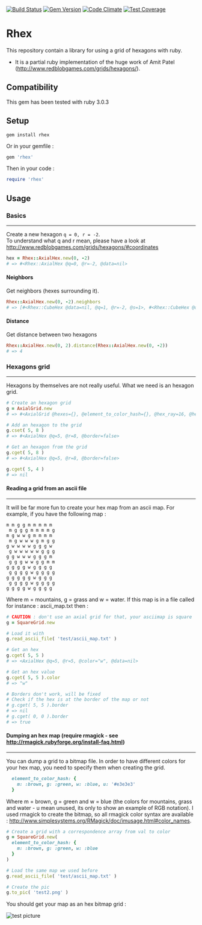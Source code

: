 [![Build Status](https://travis-ci.org/czuger/rhex.svg?branch=master)](https://travis-ci.org/czuger/rhex)
[![Gem Version](https://badge.fury.io/rb/rhex.svg)](https://badge.fury.io/rb/rhex)
[![Code Climate](https://codeclimate.com/github/czuger/rhex/badges/gpa.svg)](https://codeclimate.com/github/czuger/rhex)
[![Test Coverage](https://codeclimate.com/github/czuger/rhex/badges/coverage.svg)](https://codeclimate.com/github/czuger/rhex/coverage)


# Rhex
This repository contain a library for using a grid of hexagons with ruby.

* It is a partial ruby implementation of the huge work of Amit Patel (http://www.redblobgames.com/grids/hexagons/).

## Compatibility

This gem has been tested with ruby 3.0.3

## Setup

```shell
gem install rhex
```

Or in your gemfile : 
```ruby
gem 'rhex'
```

Then in your code :
```ruby
require 'rhex'
```

## Usage

### Basics
------

Create a new hexagon `q = 0, r = -2`.
</br>
To understand what q and r mean, please have a look at http://www.redblobgames.com/grids/hexagons/#coordinates

```ruby
hex = Rhex::AxialHex.new(0, -2)
# => #<Rhex::AxialHex @q=0, @r=-2, @data=nil>
```

#### Neighbors
Get neighbors (hexes surrounding it).

```ruby
Rhex::AxialHex.new(0, -2).neighbors
# => [#<Rhex::CubeHex @data=nil, @q=1, @r=-2, @s=1>, #<Rhex::CubeHex @data=nil, @q=1, @r=-3, @s=2> ... ]
```

#### Distance
Get distance between two hexagons

```ruby
Rhex::AxialHex.new(0, 2).distance(Rhex::AxialHex.new(0, -2))
# => 4
```

### Hexagons grid
------

Hexagons by themselves are not really useful. What we need is an hexagon grid.

```ruby
# Create an hexagon grid
g = AxialGrid.new
# => #<AxialGrid @hexes={}, @element_to_color_hash={}, @hex_ray=16, @hex_height=32.0, @hex_width=27.712812921102035, @half_width=13.856406460551018, @quarter_height=8.0>

# Add an hexagon to the grid
g.cset( 5, 8 )
# => #<AxialHex @q=5, @r=8, @border=false>

# Get an hexagon from the grid
g.cget( 5, 8 )
# => #<AxialHex @q=5, @r=8, @border=false>

g.cget( 5, 4 )
# => nil
```

#### Reading a grid from an ascii file
------

It will be far more fun to create your hex map from an ascii map. For example, if you have the following map : 

```
m m g g m m m m m
 m g g g m m m m g
m g w w g m m m m
 m g w w w g m g g
g w w w w g g g w
 g w w w w w g g g
g g w w w g g g m
 g g g w w g g m m
g g g g w g g g g
 g g g g w g g g g
g g g g g w g g g
 g g g g w g g g g
g g g g w g g g g
```

Where m = mountains, g = grass and w = water. If this map is in a file called for instance : ascii_map.txt then : 

```ruby
# CAUTION : don't use an axial grid for that, your asciimap is square
g = SquareGrid.new

# Load it with 
g.read_ascii_file( 'test/ascii_map.txt' )

# Get an hex 
g.cget( 5, 5 )
# => <AxialHex @q=5, @r=5, @color="w", @data=nil>

# Get an hex value
g.cget( 5, 5 ).color
# => "w"

# Borders don't work, will be fixed
# Check if the hex is at the border of the map or not 
# g.cget( 5, 5 ).border
# => nil
# g.cget( 0, 0 ).border
# => true
```

#### Dumping an hex map (require rmagick - see http://rmagick.rubyforge.org/install-faq.html)
------

You can dump a grid to a bitmap file. In order to have different colors for your hex map, you need to specify them when creating the grid.
```ruby
  element_to_color_hash: {
    m: :brown, g: :green, w: :blue, u: '#e3e3e3'
  }
```
Where m = brown, g = green and w = blue (the colors for mountains, grass and water - u mean unused, its only to show an example of RGB notation). 
I used rmagick to create the bitmap, so all rmagick color syntax are available : http://www.simplesystems.org/RMagick/doc/imusage.html#color_names.

```ruby
# Create a grid with a correspondence array from val to color
g = SquareGrid.new(
  element_to_color_hash: {
    m: :brown, g: :green, w: :blue
  }
)

# Load the same map we used before
g.read_ascii_file( 'test/ascii_map.txt' )

# Create the pic
g.to_pic( 'test2.png' )
```

You should get your map as an hex bitmap grid : 

![test picture](/images/test2.png)
